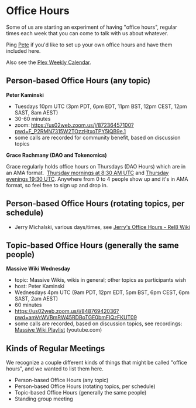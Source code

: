 # Office Hours

Some of us are starting an experiment of having "office hours", regular times each week that you can come to talk with us about whatever.

Ping [Pete](mailto:kaminski@istori.com) if you'd like to set up your own office hours and have them included here.

Also see the [Plex Weekly Calendar](https://plex.collectivesensecommons.org/calendar/).

## Person-based Office Hours (any topic)

**Peter Kaminski**

- Tuesdays 10pm UTC (3pm PDT, 6pm EDT, 11pm BST, 12pm CEST, 12pm SAST, 8am AEST)
- 30-60 minutes
- zoom: https://us02web.zoom.us/j/87236457100?pwd=F_P2RMN7315W2TOzzHtxoTPY5lQB9e.1
- some calls are recorded for community benefit, based on discussion topics

**Grace Rachmany (DAO and Tokenomics)**

Grace regularly holds office hours on Thursdays (DAO Hours) which are in an AMA format.  [Thursday mornings at 8:30 AM UTC](https://us02web.zoom.us/meeting/register/tZEkc-6rqzspG9XYlHPsBwZG9i-5gYfhpmVV) and [Thursday evenings 19:30 UTC](https://us02web.zoom.us/meeting/register/tZAtf-qspz4uE92HY5e3inRJvXxW8d0gimAx). Anywhere from 0 to 4 people show up and it's in AMA format, so feel free to sign up and drop in.

## Person-based Office Hours (rotating topics, per schedule)

- Jerry Michalski, various days/times, see [Jerry's Office Hours - Rel8 Wiki](https://wiki.rel8.dev/jerry's_office_hours)

## Topic-based Office Hours (generally the same people)

**Massive Wiki Wednesday**

 - topic: Massive Wikis, wikis in general; other topics as participants wish
 - host: Peter Kaminski
- Wednesdays 4pm UTC (9am PDT, 12pm EDT, 5pm BST, 6pm CEST, 6pm SAST, 2am AEST)
- 60 minutes
- https://us02web.zoom.us/j/84876942036?pwd=amVrWVBmRW45RDBoTGE0bmFIQzFKUT09
- some calls are recorded, based on discussion topics, see recordings: [Massive Wiki Playlist](https://youtube.com/playlist?list=PLADGyQqAcmirDUOGu6Dl_6ps0bp4P45T9) (youtube.com)

## Kinds of Regular Meetings

We recognize a couple different kinds of things that might be called "office hours", and we wanted to list them here.

- Person-based Office Hours (any topic)
- Person-based Office Hours (rotating topics, per schedule)
- Topic-based Office Hours (generally the same people)
- Standing group meeting
